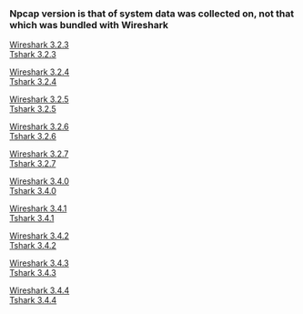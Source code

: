 ### Npcap version is that of system data was collected on, not that which was bundled with Wireshark  
  
[Wireshark 3.2.3](/Development/Version-Info/3.2.3-Wireshark-(Windows))  
[Tshark 3.2.3](/Development/Version-Info/3.2.3-Tshark-(Windows))
  
[Wireshark 3.2.4](/Development/Version-Info/3.2.4-Wireshark-(Windows))  
[Tshark 3.2.4](/Development/Version-Info/3.2.4-Tshark-(Windows))
  
[Wireshark 3.2.5](/Development/Version-Info/3.2.5-Wireshark-(Windows))  
[Tshark 3.2.5](/Development/Version-Info/3.2.5-Tshark-(Windows))
  
[Wireshark 3.2.6](/Development/Version-Info/3.2.6-Wireshark-(Windows))  
[Tshark 3.2.6](/Development/Version-Info/3.2.6-Tshark-(Windows))
  
[Wireshark 3.2.7](/Development/Version-Info/3.2.7-Wireshark-(Windows))  
[Tshark 3.2.7](/Development/Version-Info/3.2.7-Tshark-(Windows))
  
[Wireshark 3.4.0](/Development/Version-Info/3.4.0-Wireshark-(Windows))  
[Tshark 3.4.0](/Development/Version-Info/3.4.0-Tshark-(Windows))
  
[Wireshark 3.4.1](/Development/Version-Info/3.4.1-Wireshark-(Windows))  
[Tshark 3.4.1](/Development/Version-Info/3.4.1-Tshark-(Windows))
  
[Wireshark 3.4.2](/Development/Version-Info/3.4.2-Wireshark-(Windows))  
[Tshark 3.4.2](/Development/Version-Info/3.4.2-Tshark-(Windows))
  
[Wireshark 3.4.3](/Development/Version-Info/3.4.3-Wireshark-(Windows))  
[Tshark 3.4.3](/Development/Version-Info/3.4.3-Tshark-(Windows))
  
[Wireshark 3.4.4](/Development/Version-Info/3.4.4-Wireshark-(Windows))  
[Tshark 3.4.4](/Development/Version-Info/3.4.4-Tshark-(Windows))
  
